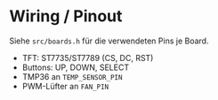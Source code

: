# Wiring / Pinout

Siehe `src/boards.h` für die verwendeten Pins je Board.
- TFT: ST7735/ST7789 (CS, DC, RST)
- Buttons: UP, DOWN, SELECT
- TMP36 an `TEMP_SENSOR_PIN`
- PWM-Lüfter an `FAN_PIN`
